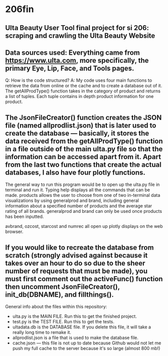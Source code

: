 # 206fin
Ulta Beauty User Tool
final project for si 206: scraping and crawling the Ulta Beauty Website
-------------------------
Data sources used: Everything came from https://www.ulta.com, more specifically, the primary Eye, Lip, Face, and Tools pages.
-------------------------
Q: How is the code structured?
A: My code uses four main functions to retrieve the data from online or the cache and to create a database out of it. The getAllProdType() function takes in the category of product and returns a list of tuples. Each tuple contains in depth product information for one product.

The JsonFileCreator() function creates the JSON file (named allprodlist.json) that is later used to create the database — basically, it stores the data received from the getAllProdType() function in a file outside of the main ulta.py file so that the information can be accessed apart from it.
Apart from the last two functions that create the actual databases, I also have four plotly functions.
-------------------------
The general way to run this program would be to open up the ulta.py file in terminal and run it. Typing help displays all the commands that can be made. products allows the user to choose from one of two in-terminal data visualizations by using generalprod and brand, including general information about a specified number of products and the average star rating of all brands. generalprod and brand can only be used once products has been inputted.

avbrand, ozcost, starcost and numrec all open up plotly displays on the web browser.

If you would like to recreate the database from scratch (strongly advised against because it takes over an hour to do so due to the sheer number of requests that must be made), you must first comment out the activeFunc() function then uncomment JsonFileCreator(), init_db(DBNAME), and fillthings().
-------------------------
General info about the files within this repository:

 - ulta.py is the MAIN FILE. Run this to get the finished project.
 - test.py is the TEST FILE. Run this to get the tests.
 - ultadata.db is the DATABASE file. If you delete this file, it will take a really long time to remake it.
 - allprodlist.json is a file that is used to make the database file.
 - cache.json — this file is not up to date because Github would not let me push my full cache to the server because it's so large (almost 800 mb!)
